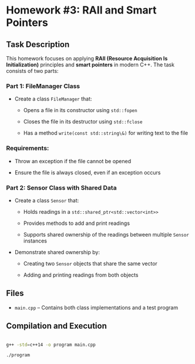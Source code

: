 # Homework #3: RAII and Smart Pointers



## Task Description

This homework focuses on applying **RAII (Resource Acquisition Is Initialization)** principles and **smart pointers** in modern C++. The task consists of two parts:



### Part 1: FileManager Class

- Create a class `FileManager` that:

  * Opens a file in its constructor using `std::fopen`

  * Closes the file in its destructor using `std::fclose`

  * Has a method `write(const std::string\&)` for writing text to the file



### Requirements:

- Throw an exception if the file cannot be opened

- Ensure the file is always closed, even if an exception occurs



### Part 2: Sensor Class with Shared Data

- Create a class `Sensor` that:

  * Holds readings in a `std::shared_ptr<std::vector<int>>`

  * Provides methods to add and print readings

  * Supports shared ownership of the readings between multiple `Sensor` instances



- Demonstrate shared ownership by:

  * Creating two `Sensor` objects that share the same vector

  * Adding and printing readings from both objects



## Files

- `main.cpp` – Contains both class implementations and a test program



## Compilation and Execution

```bash

g++ -std=c++14 -o program main.cpp

./program
